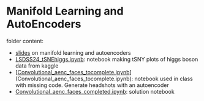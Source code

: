 # Manifold Learning and AutoEncoders

folder content:
- [slides](https://github.com/lssds2024/lssds2024/blob/main/ManifoldLearning/lsdss24_aec.pdf) on manifold learning and autoencoders
- [LSDSS24_tSNEhiggs.ipynb](https://github.com/lssds2024/lssds2024/blob/main/ManifoldLearning/LSDSS24_tSNEhiggs.ipynb): notebook making tSNY plots of higgs boson data from kaggle
- [[Convolutional_aenc_faces_tocomplete.ipynb](https://github.com/lssds2024/lssds2024/blob/main/ManifoldLearning/Convolutional_aenc_faces_tocomplete.ipynb)](Convolutional_aenc_faces_tocomplete.ipynb): notebook used in class with missing code. Generate headshots with an autoencoder
- [Convolutional_aenc_faces_completed.ipynb](https://github.com/lssds2024/lssds2024/blob/main/ManifoldLearning/Convolutional_aenc_faces_completed.ipynb): solution notebook
